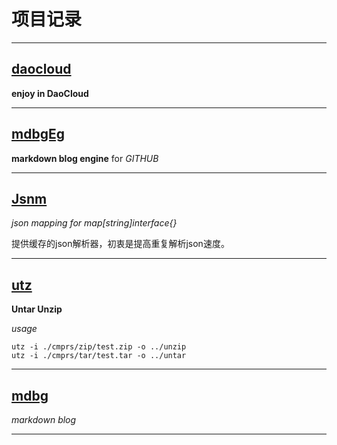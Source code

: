 #	项目记录

---------------------

##	[daocloud](daocloud)

**enjoy in DaoCloud**

---------------------

##	[mdbgEg](mdbgEg)

__markdown blog engine__ for _GITHUB_

---------------------

##	[Jsnm](jsnm)

_json mapping for map[string]interface{}_

提供缓存的json解析器，初衷是提高重复解析json速度。

----------------------


##	[utz](utz)

**Untar Unzip**

_usage_

	utz -i ./cmprs/zip/test.zip -o ../unzip
	utz -i ./cmprs/tar/test.tar -o ../untar

----------------------

##	[mdbg](mdbg)

_markdown blog_

----------------------

